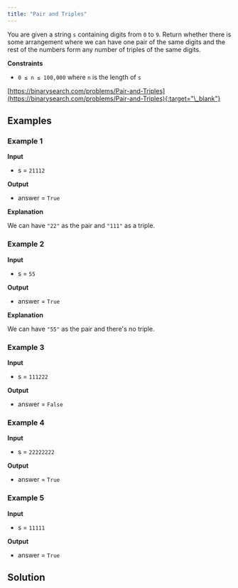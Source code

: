 ```yaml
---
title: "Pair and Triples"
---
```


You are given a string `s` containing digits from `0` to `9`. Return whether there is some arrangement where we can have one pair of the same digits and the rest of the numbers form any number of triples of the same digits.

**Constraints**

- `0 ≤ n ≤ 100,000` where `n` is the length of `s`

[https://binarysearch.com/problems/Pair-and-Triples](https://binarysearch.com/problems/Pair-and-Triples){:target="\_blank"}

## Examples

### Example 1

**Input**

- s = `21112`

**Output**

- answer = `True`

**Explanation**

We can have `"22"` as the pair and `"111"` as a triple.

### Example 2

**Input**

- s = `55`

**Output**

- answer = `True`

**Explanation**

We can have `"55"` as the pair and there's no triple.

### Example 3

**Input**

- s = `111222`

**Output**

- answer = `False`

### Example 4

**Input**

- s = `22222222`

**Output**

- answer = `True`

### Example 5

**Input**

- s = `11111`

**Output**

- answer = `True`

## Solution

<script src="https://gist.github.com/yaeba/16da7be5123724fcf6eccc25581cef5a.js?file=Pair-and-Triples.py"></script>
